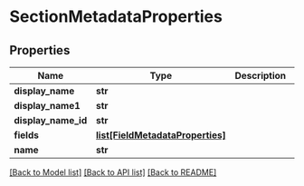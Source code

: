 # SectionMetadataProperties

## Properties
Name | Type | Description | Notes
------------ | ------------- | ------------- | -------------
**display_name** | **str** |  | [optional] 
**display_name1** | **str** |  | [optional] 
**display_name_id** | **str** |  | [optional] 
**fields** | [**list[FieldMetadataProperties]**](FieldMetadataProperties.md) |  | [optional] 
**name** | **str** |  | [optional] 

[[Back to Model list]](../README.md#documentation-for-models) [[Back to API list]](../README.md#documentation-for-api-endpoints) [[Back to README]](../README.md)

